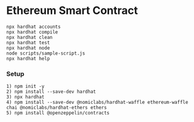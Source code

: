 # Ethereum Smart Contract

```shell
npx hardhat accounts
npx hardhat compile
npx hardhat clean
npx hardhat test
npx hardhat node
node scripts/sample-script.js
npx hardhat help
```
### Setup
    1) npm init -y
    2) npm install --save-dev hardhat
    3) npx hardhat
    4) npm install --save-dev @nomiclabs/hardhat-waffle ethereum-waffle chai @nomiclabs/hardhat-ethers ethers
    5) npm install @openzeppelin/contracts